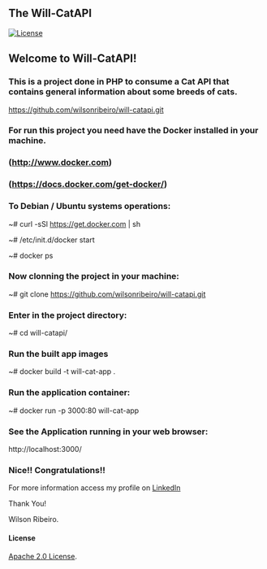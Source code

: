 ## The Will-CatAPI

<!-- Lincense -->
[![License](https://img.shields.io/badge/License-Apache%202.0-blue.svg)](https://opensource.org/licenses/Apache-2.0)


## Welcome to Will-CatAPI!

### This is a project done in PHP to consume a Cat API that contains general information about some breeds of cats.

https://github.com/wilsonribeiro/will-catapi.git



### For run this project you need have the Docker installed in your machine. 

### (http://www.docker.com)
### (https://docs.docker.com/get-docker/)

### To Debian / Ubuntu systems operations:

~# curl -sSl https://get.docker.com | sh

~# /etc/init.d/docker start

~# docker ps


### Now clonning the project in your machine:

~# git clone https://github.com/wilsonribeiro/will-catapi.git

### Enter in the project directory:

~# cd will-catapi/

### Run the built app images

~# docker build -t will-cat-app .

### Run the application container:

~# docker run -p 3000:80 will-cat-app

### See the Application running in your web browser:

http://localhost:3000/


### Nice!! Congratulations!!


For more information access my profile on [LinkedIn](https://www.linkedin.com/in/wilsonribeiro2/)


Thank You!

Wilson Ribeiro.


#### License
<!-- Keep full URL links to repo files because this README syncs from main to gh-pages.  -->
[Apache 2.0 License](https://github.com/wilsonribeiro/will-catapi/blob/master/LICENSE).
